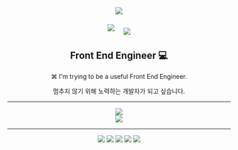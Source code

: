 <div align="center">
<a href="https://hits.seeyoufarm.com"><img src="https://hits.seeyoufarm.com/api/count/incr/badge.svg?url=https%3A%2F%2Fgithub.com%2FSeojoonH&count_bg=%23FF90F2&title_bg=%231687FF&icon=&icon_color=%23E7E7E7&title=Welcome!&edge_flat=false"/></a> 

<a href="https://velog.io/@seojoon" target="_blank"><img src="https://img.shields.io/badge/Velog-20C997?style=flat-square&logo=Velog&logoColor=white" style="margin:8px 8px 8px 8px;"/></a>  <a href="mailto:iamaloneinseoul@gmail.com" target="_blank"><img src="https://img.shields.io/badge/iamaloneinseoul@gmail.com-EA4335?style=flat-square&logo=Gmail&logoColor=white&link=mailto:iamaloneinseoul@gmail.com" style="margin-left:8px; margin-right:8px;"/></a>
</div>

<div align="center">
  <h2>Front End Engineer 💻 </h2>
  <p>⌘ I'm trying to be a useful Front End Engineer.</p>
  <p>멈추지 않기 위해 노력하는 개발자가 되고 싶습니다.</p>
</div>

---

<div align="center">
<img src="https://github-readme-stats.vercel.app/api/top-langs/?username=SeojoonH&layout=compact"></br>
<img src="https://github-readme-stats.vercel.app/api?username=SeojoonH&show_icons=true">
</div>

---
<div align="center">
<img src="https://img.shields.io/badge/html5-E34F26?style=for-the-badge&logo=html5&logoColor=white"> <img src="https://img.shields.io/badge/css-3AFF3A?style=for-the-badge&logo=css3&logoColor=white"> <img src="https://img.shields.io/badge/javascript-F7DF1E?style=for-the-badge&logo=javascript&logoColor=black"> <img src="https://img.shields.io/badge/python-3776AB?style=for-the-badge&logo=python&logoColor=white"> <img src="https://img.shields.io/badge/react-96FFFF?style=for-the-badge&logo=react&logoColor=black">
</div>
